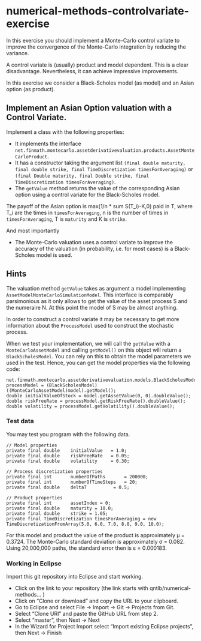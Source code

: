 # numerical-methods-controlvariate-exercise

In this exercise you should implement a Monte-Carlo control variate to improve
the convergence of the Monte-Carlo integration by reducing the variance.

A control variate is (usually) product and model dependent. This is a clear
disadvantage. Nevertheless, it can achieve impressive improvements.

In this exercise we consider a Black-Scholes model (as model) and an Asian option
(as product).

## Implement an Asian Option valuation with a Control Variate.

Implement a class with the following properties:

- It implements the interface `net.finmath.montecarlo.assetderivativevaluation.products.AssetMonteCarloProduct`.
- It has a constructor taking the argument list `(final double maturity, final double strike, final TimeDiscretization timesForAveraging)`
or `(final Double maturity, final Double strike, final TimeDiscretization timesForAveraging)`.
- The `getValue` method returns the value of the corresponding Asian option using a control variate
for the Black-Scholes model.

The payoff of the Asian option is max(1/n * sum S(T_i)-K,0) paid in T, where T_i are the times in `timesForAveraging`, n is the number of times in `timesForAveraging`, T is `maturity` and K is `strike`.

And most importantly

- The Monte-Carlo valuation uses a control variate to improve the accuracy of the valuation
(in probability, i.e. for most cases) is a Black-Scholes model is used.


## Hints

The valuation method `getValue` takes as argument a model implementing `AssetModelMonteCarloSimulationModel`.
This interface is comparably parsimonious as it only allows to get the value of the asset process S
and the numeraire N. At this point the model of S may be almost anything.

In order to construct a control variate it may be necessary to get more information about
the `ProcessModel` used to construct the stochastic process.

When we test your implementation, we will call the `getValue` with a `MonteCarloAssetModel` and calling `getModel()` on this object will return a `BlackScholesModel`. You can rely on this to obtain the model parameters we used in the test. Hence, you can
get the model properties via the following code:

	net.finmath.montecarlo.assetderivativevaluation.models.BlackScholesModel processModel = (BlackScholesModel) ((MonteCarloAssetModel)model).getModel();
	double initialValueOfStock = model.getAssetValue(0, 0).doubleValue();
	double riskFreeRate = processModel.getRiskFreeRate().doubleValue();
	double volatility = processModel.getVolatility().doubleValue();

### Test data

You may test you program with the following data.

	// Model properties
	private final double	initialValue   = 1.0;
	private final double	riskFreeRate   = 0.05;
	private final double	volatility     = 0.30;

	// Process discretization properties
	private final int		numberOfPaths		= 200000;
	private final int		numberOfTimeSteps	= 20;
	private final double	deltaT			= 0.5;

	// Product properties
	private final int		assetIndex = 0;
	private final double	maturity = 10.0;
	private final double	strike = 1.05;
	private final TimeDiscretization timesForAveraging = new TimeDiscretizationFromArray(5.0, 6.0, 7.0, 8.0, 9.0, 10.0);

For this model and product the value of the product is approximately &mu; = 0.3724.
The Monte-Carlo standard deviation is approximately &sigma; = 0.082.
Using 20,000,000 paths, the standard error then is &epsilon; = 0.000183.

### Working in Eclipse

Import this git repository into Eclipse and start working.

- Click on the link to your repository (the link starts with qntlb/numerical-methods… )
- Click on “Clone or download” and copy the URL to your clipboard.
- Go to Eclipse and select File -> Import -> Git -> Projects from Git.
- Select “Clone URI” and paste the GitHub URL from step 2.
- Select “master”, then Next -> Next
- In the Wizard for Project Import select “Import existing Eclipse projects”, then Next -> Finish

